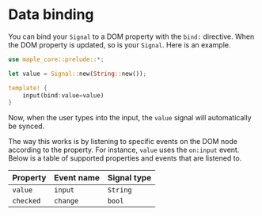 # Data binding

You can bind your `Signal` to a DOM property with the `bind:` directive. When the DOM property is updated, so is your `Signal`. Here is an example.

```rust
use maple_core::prelude::*;

let value = Signal::new(String::new());

template! {
    input(bind:value=value)
}
```

Now, when the user types into the input, the `value` signal will automatically be synced.

The way this works is by listening to specific events on the DOM node according to the property. For instance, `value` uses the `on:input` event. Below is a table of supported properties and events that are listened to.

| Property      | Event name    | Signal type  |
| :------------ | :------------ | :----------- |
| `value`       | `input`       | `String`     |
| `checked`     | `change`      | `bool`       |